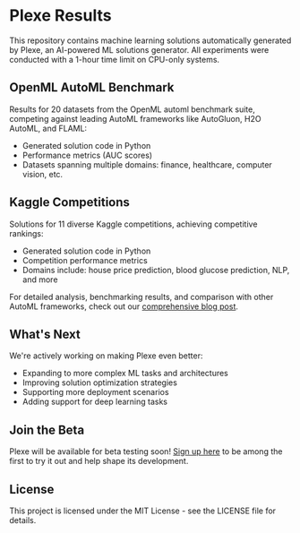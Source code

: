 # Plexe Results

This repository contains machine learning solutions automatically generated by Plexe, an AI-powered ML solutions generator. All experiments were conducted with a 1-hour time limit on CPU-only systems.

## OpenML AutoML Benchmark
Results for 20 datasets from the OpenML automl benchmark suite, competing against leading AutoML frameworks like AutoGluon, H2O AutoML, and FLAML:
- Generated solution code in Python
- Performance metrics (AUC scores)
- Datasets spanning multiple domains: finance, healthcare, computer vision, etc.

## Kaggle Competitions 
Solutions for 11 diverse Kaggle competitions, achieving competitive rankings:
- Generated solution code in Python
- Competition performance metrics
- Domains include: house price prediction, blood glucose prediction, NLP, and more

For detailed analysis, benchmarking results, and comparison with other AutoML frameworks, check out our [comprehensive blog post](https://plexe.ai/resources/plexe-results).

## What's Next
We're actively working on making Plexe even better:
- Expanding to more complex ML tasks and architectures
- Improving solution optimization strategies
- Supporting more deployment scenarios
- Adding support for deep learning tasks

## Join the Beta
Plexe will be available for beta testing soon! [Sign up here](https://plexe.ai) to be among the first to try it out and help shape its development.

## License

This project is licensed under the MIT License - see the LICENSE file for details.
